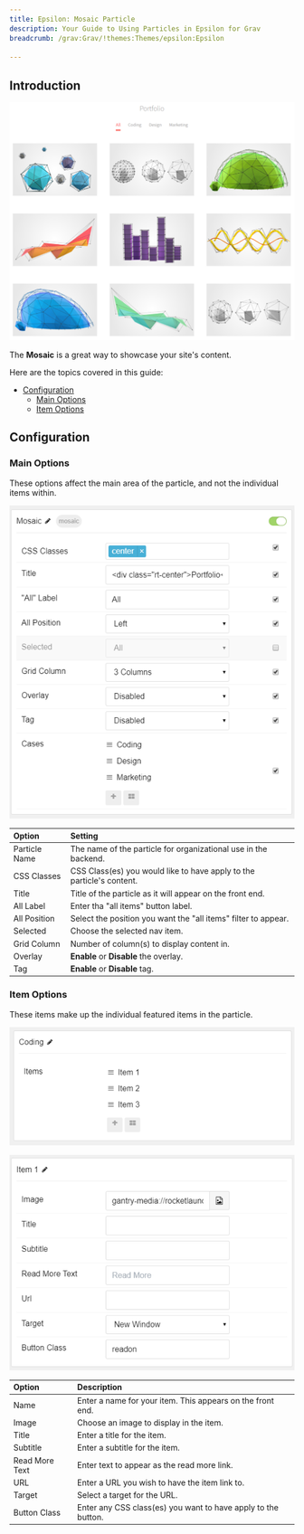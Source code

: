 ```yaml
---
title: Epsilon: Mosaic Particle
description: Your Guide to Using Particles in Epsilon for Grav
breadcrumb: /grav:Grav/!themes:Themes/epsilon:Epsilon

---
```


## Introduction

![Mosaic](assets/particle_mosaic1.png)

The **Mosaic** is a great way to showcase your site's content.

Here are the topics covered in this guide:

* [Configuration](#configuration)
    - [Main Options](#main-options)
    - [Item Options](#item-options)

## Configuration

### Main Options

These options affect the main area of the particle, and not the individual items within.

![Mosaic](assets/particle_mosaic2.png)

| Option        | Setting                                                               |
|:------------- |:--------------------------------------------------------------------- |
| Particle Name | The name of the particle for organizational use in the backend.       |
| CSS Classes   | CSS Class(es) you would like to have apply to the particle's content. |
| Title         | Title of the particle as it will appear on the front end.             |
| All Label     | Enter tha "all items" button label.                                   |
| All Position  | Select the position you want the "all items" filter to appear.        | 
| Selected      | Choose the selected nav item.                                         |
| Grid Column   | Number of column(s) to display content in.                            |
| Overlay       | **Enable** or **Disable** the overlay.                                |
| Tag           | **Enable** or **Disable** tag.                                        |

### Item Options

These items make up the individual featured items in the particle.

![Mosaic](assets/particle_mosaic3.png)

![Mosaic](assets/particle_mosaic4.png)

| Option         | Description                                                   |
|:-------------- |:------------------------------------------------------------- |
| Name           | Enter a name for your item. This appears on the front end.    |
| Image          | Choose an image to display in the item.                       |
| Title          | Enter a title for the item.                                   |
| Subtitle       | Enter a subtitle for the item.                                |
| Read More Text | Enter text to appear as the read more link.                   |
| URL            | Enter a URL you wish to have the item link to.                |
| Target         | Select a target for the URL.                                  |
| Button Class   | Enter any CSS class(es) you want to have apply to the button. |

